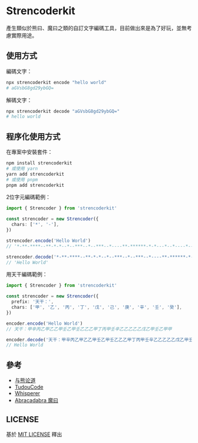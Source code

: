 # Strencoderkit

產生類似於熊曰、魔曰之類的自訂文字編碼工具，目前做出來是為了好玩，並無考慮實際用途。

## 使用方式

編碼文字：

```bash
npx strencoderkit encode "hello world"
# aGVsbG8gd29ybGQ=
```

解碼文字：

```bash
npx strencoderkit decode "aGVsbG8gd29ybGQ="
# hello world
```

## 程序化使用方式

在專案中安裝套件：

```bash
npm install strencoderkit
# 或使用 yarn
yarn add strencoderkit
# 或使用 pnpm
pnpm add strencoderkit
```

2位字元編碼範例：

```ts
import { Strencoder } from 'strencoderkit'

const strencoder = new Strencoder({
  chars: ['*', '-'],
})

strencoder.encode('Hello World')
// '*-**-****--**-*-*--*--***--*--***--*----**-******-*-*---*--*----*---**-**--*--***--**-**'

strencoder.decode('*-**-****--**-*-*--*--***--*--***--*----**-******-*-*---*--*----*---**-**--*--***--**-**')
// 'Hello World'
```

用天干編碼範例：

```ts
import { Strencoder } from 'strencoderkit'

const strencoder = new Strencoder({
  prefix: '天干：',
  chars: ['甲', '乙', '丙', '丁', '戊', '己', '庚', '辛', '壬', '癸'],
})

encoder.encode('Hello World')
// 天干：甲辛丙乙甲乙乙甲壬乙甲壬乙乙乙甲丁丙甲壬辛乙乙乙乙乙戊乙甲壬乙甲甲

encoder.decode('天干：甲辛丙乙甲乙乙甲壬乙甲壬乙乙乙甲丁丙甲壬辛乙乙乙乙乙戊乙甲壬乙甲甲')
// Hello World
```

## 參考

- [与熊论道](http://hi.pcmoe.net/)
- [TudouCode](https://github.com/lersh/TudouCode)
- [Whisperer](https://github.com/Borber/Whisperer)
- [Abracadabra 魔曰](https://github.com/SheepChef/Abracadabra)

## LICENSE

基於 [MIT LICENSE](LICENSE.md) 釋出
